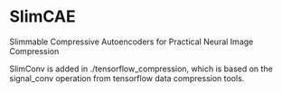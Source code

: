 # SlimCAE
Slimmable Compressive Autoencoders for Practical Neural Image Compression

SlimConv is added in ./tensorflow_compression, which is based on the signal_conv operation from tensorflow data compression tools.
